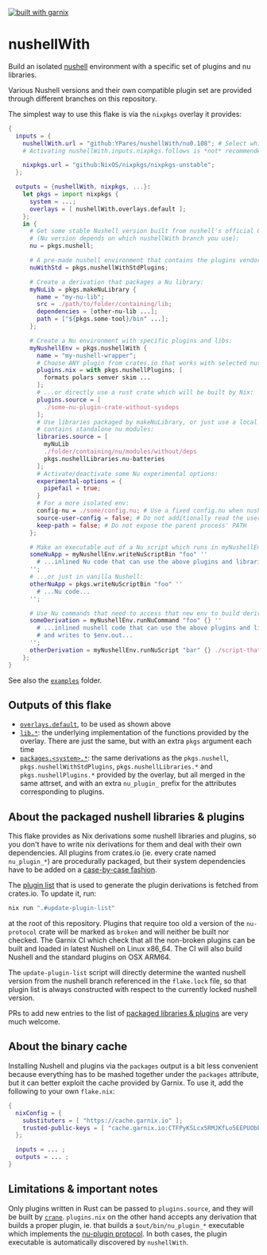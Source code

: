 [![built with garnix](https://img.shields.io/endpoint.svg?url=https%3A%2F%2Fgarnix.io%2Fapi%2Fbadges%2FYPares%2FnushellWith%3Fbranch%3Dmaster)](https://garnix.io/repo/YPares/nushellWith)

# nushellWith

Build an isolated [nushell](https://www.nushell.sh/) environment with a specific
set of plugins and nu libraries.

Various Nushell versions and their own compatible plugin set are provided
through different branches on this repository.

The simplest way to use this flake is via the `nixpkgs` overlay it provides:

```nix
{
  inputs = {
    nushellWith.url = "github:YPares/nushellWith/nu0.108"; # Select which branch (nushell version) to track
    # Activating nushellWith.inputs.nixpkgs.follows is *not* recommended

    nixpkgs.url = "github:NixOS/nixpkgs/nixpkgs-unstable";
  };

  outputs = {nushellWith, nixpkgs, ...}:
    let pkgs = import nixpkgs {
      system = ...;
      overlays = [ nushellWith.overlays.default ];
    };
    in {
      # Get some stable Nushell version built from nushell's official GitHub repo
      # (Nu version depends on which nushellWith branch you use):
      nu = pkgs.nushell;

      # A pre-made nushell environment that contains the plugins vendored by the Nushell team:
      nuWithStd = pkgs.nushellWithStdPlugins;

      # Create a derivation that packages a Nu library:
      myNuLib = pkgs.makeNuLibrary {
        name = "my-nu-lib";
        src = ./path/to/folder/containing/lib;
        dependencies = [other-nu-lib ...];
        path = ["${pkgs.some-tool}/bin" ...];
      };

      # Create a Nu environment with specific plugins and libs:
      myNushellEnv = pkgs.nushellWith {
        name = "my-nushell-wrapper";
        # Choose ANY plugin from crates.io that works with selected nushell version:
        plugins.nix = with pkgs.nushellPlugins; [
          formats polars semver skim ...
        ];
        # ...or directly use a rust crate which will be built by Nix:
        plugins.source = [
          ./some-nu-plugin-crate-without-sysdeps
        ];
        # Use libraries packaged by makeNuLibrary, or just use a local folder that
        # contains standalone nu modules:
        libraries.source = [
          myNuLib
          ./folder/containing/nu/modules/without/deps
          pkgs.nushellLibraries.nu-batteries
        ];
        # Activate/deactivate some Nu experimental options:
        experimental-options = {
          pipefail = true;
        }
        # For a more isolated env:
        config-nu = ./some/config.nu; # Use a fixed config.nu when nushell starts
        source-user-config = false; # Do not additionally read the user's ~/.config/nushell/config.nu
        keep-path = false; # Do not expose the parent process' PATH 
      };

      # Make an executable out of a Nu script which runs in myNushellEnv:
      someNuApp = myNushellEnv.writeNuScriptBin "foo" ''
        # ...inlined Nu code that can use the above plugins and libraries...
      '';
      # ...or just in vanilla Nushell:
      otherNuApp = pkgs.writeNuScriptBin "foo" ''
        # ...Nu code...
      '';

      # Use Nu commands that need to access that new env to build derivations:
      someDerivation = myNushellEnv.runNuCommand "foo" {} ''
        # ...inlined nushell code that can use the above plugins and libraries
        # and writes to $env.out...
      '';
      otherDerivation = myNushellEnv.runNuScript "bar" {} ./script-that-needs-plugins-and-libs.nu [scriptArg1 scriptArg2 ...];
    };
}
```

See also the [`examples`](./examples) folder.

## Outputs of this flake

- [`overlays.default`](./flake.nix), to be used as shown above
- [`lib.*`](./nix-src/lib.nix): the underlying implementation of the functions
  provided by the overlay. There are just the same, but with an extra `pkgs`
  argument each time
- [`packages.<system>.*`](./nix-src/nu-libs-and-plugins.nix): the same
  derivations as the `pkgs.nushell`, `pkgs.nushellWithStdPlugins`,
  `pkgs.nushellLibraries.*` and `pkgs.nushellPlugins.*` provided by the overlay,
  but all merged in the same attrset, and with an extra `nu_plugin_` prefix for
  the attributes corresponding to plugins.

## About the packaged nushell libraries & plugins

This flake provides as Nix derivations some nushell libraries and plugins, so
you don't have to write nix derivations for them and deal with their own
dependencies. All plugins from crates.io (ie. every crate named `nu_plugin_*`)
are procedurally packaged, but their system dependencies have to be added on a
[case-by-case fashion](./plugin-specifics.nix).

The [plugin list](./plugin-list.toml) that is used to generate the plugin
derivations is fetched from crates.io. To update it, run:

```sh
nix run ".#update-plugin-list"
```

at the root of this repository. Plugins that require too old a version of the
`nu-protocol` crate will be marked as `broken` and will neither be built nor
checked. The Garnix CI which check that all the non-broken plugins can be built
and loaded in latest Nushell on Linux x86_64. The CI will also build Nushell and
the standard plugins on OSX ARM64.

The `update-plugin-list` script will directly determine the wanted nushell
version from the nushell branch referenced in the `flake.lock` file, so that
plugin list is always constructed with respect to the currently locked nushell
version.

PRs to add new entries to the list of
[packaged libraries & plugins](./nix-src/nu-libs-and-plugins.nix) are very much
welcome.

## About the binary cache

Installing Nushell and plugins via the `packages` output is a bit less
convenient because everything has to be mashed together under the `packages`
attribute, but it can better exploit the cache provided by Garnix. To use it,
add the following to your own `flake.nix`:

```nix
{
  nixConfig = {
    substituters = [ "https://cache.garnix.io" ];
    trusted-public-keys = [ "cache.garnix.io:CTFPyKSLcx5RMJKfLo5EEPUObbA78b0YQ2DTCJXqr9g=" ];
  };

  inputs = ... ;
  outputs = ... ;
}
```

## Limitations & important notes

Only plugins written in Rust can be passed to `plugins.source`, and they will be
built by [`crane`](https://github.com/ipetkov/crane). `plugins.nix` on the other
hand accepts any derivation that builds a proper plugin, ie. that builds a
`$out/bin/nu_plugin_*` executable which implements the
[nu-plugin protocol](https://www.nushell.sh/contributor-book/plugins.html). In
both cases, the plugin executable is automatically discovered by `nushellWith`.
